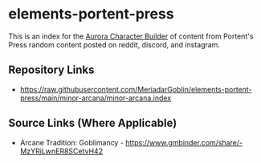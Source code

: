 # elements-portent-press
This is an index for the [Aurora Character Builder](http://www.aurorabuilder.com "Aurora Website") of content from Portent's Press random content posted on reddit, discord, and instagram.

## Repository Links
- https://raw.githubusercontent.com/MeriadarGoblin/elements-portent-press/main/minor-arcana/minor-arcana.index

## Source Links (Where Applicable)
- Arcane Tradition: Goblimancy - https://www.gmbinder.com/share/-MzYRiLwnER8SCetvH42
